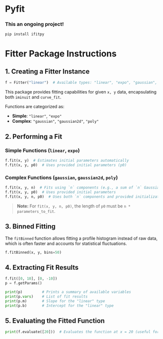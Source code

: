 # Pyfit
### This an ongoing project!

```
pip install ifitpy
```
# Fitter Package Instructions  

## 1. Creating a Fitter Instance  
```python
f = Fitter("linear")  # Available types: "linear", "expo", "gaussian", "gaussian2d", "poly"
```

This package provides fitting capabilities for given `x, y` data, encapsulating both `iminuit` and `curve_fit`.  

Functions are categorized as:  
- **Simple**: `"linear"`, `"expo"`  
- **Complex**: `"gaussian"`, `"gaussian2d"`, `"poly"`

## 2. Performing a Fit  

### Simple Functions (`linear`, `expo`)
```python
f.fit(x, y)  # Estimates initial parameters automatically  
f.fit(x, y, p0)  # Uses provided initial parameters (p0)
```

### Complex Functions (`gaussian`, `gaussian2d`, `poly`)
```python
f.fit(x, y, n)  # Fits using `n` components (e.g., a sum of `n` Gaussians or an `n`-degree polynomial)  
f.fit(x, y, p0)  # Uses provided initial parameters  
f.fit(x, y, n, p0)  # Uses both `n` components and provided initialization parameters  
```
> **Note:** For `fit(x, y, n, p0)`, the length of `p0` must be `n * parameters_to_fit`.

## 3. Binned Fitting  
The `fitBinned` function allows fitting a profile histogram instead of raw data, which is often faster and accounts for statistical fluctuations.  
```python
f.fitBinned(x, y, bins=50)
```

## 4. Extracting Fit Results  
```python
f.fit([0, 10], [0, -10])
p = f.getParams()

print(p)         # Prints a summary of available variables  
print(p.vars)    # List of fit results  
print(p.m)       # Slope for the "linear" type  
print(p.b)       # Intercept for the "linear" type  
```

## 5. Evaluating the Fitted Function  
```python
print(f.evaluate([20]))  # Evaluates the function at x = 20 (useful for plotting)
```


